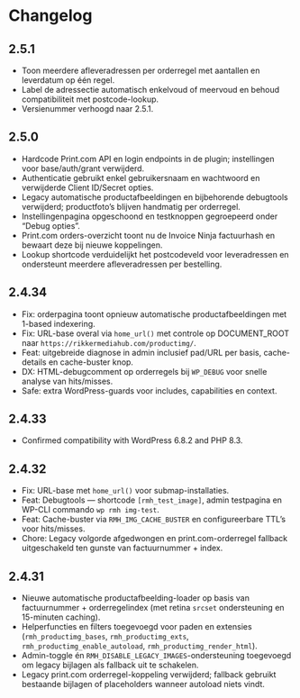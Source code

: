 # Changelog

## 2.5.1
- Toon meerdere afleveradressen per orderregel met aantallen en leverdatum op één regel.
- Label de adressectie automatisch enkelvoud of meervoud en behoud compatibiliteit met postcode-lookup.
- Versienummer verhoogd naar 2.5.1.

## 2.5.0
- Hardcode Print.com API en login endpoints in de plugin; instellingen voor base/auth/grant verwijderd.
- Authenticatie gebruikt enkel gebruikersnaam en wachtwoord en verwijderde Client ID/Secret opties.
- Legacy automatische productafbeeldingen en bijbehorende debugtools verwijderd; productfoto’s blijven handmatig per orderregel.
- Instellingenpagina opgeschoond en testknoppen gegroepeerd onder “Debug opties”.
- Print.com orders-overzicht toont nu de Invoice Ninja factuurhash en bewaart deze bij nieuwe koppelingen.
- Lookup shortcode verduidelijkt het postcodeveld voor leveradressen en ondersteunt meerdere afleveradressen per bestelling.

## 2.4.34
- Fix: orderpagina toont opnieuw automatische productafbeeldingen met 1-based indexering.
- Fix: URL-base overal via `home_url()` met controle op DOCUMENT_ROOT naar `https://rikkermediahub.com/productimg/`.
- Feat: uitgebreide diagnose in admin inclusief pad/URL per basis, cache-details en cache-buster knop.
- DX: HTML-debugcomment op orderregels bij `WP_DEBUG` voor snelle analyse van hits/misses.
- Safe: extra WordPress-guards voor includes, capabilities en context.

## 2.4.33
- Confirmed compatibility with WordPress 6.8.2 and PHP 8.3.

## 2.4.32
- Fix: URL-base met `home_url()` voor submap-installaties.
- Feat: Debugtools — shortcode `[rmh_test_image]`, admin testpagina en WP-CLI commando `wp rmh img-test`.
- Feat: Cache-buster via `RMH_IMG_CACHE_BUSTER` en configureerbare TTL’s voor hits/misses.
- Chore: Legacy volgorde afgedwongen en print.com-orderregel fallback uitgeschakeld ten gunste van factuurnummer + index.

## 2.4.31
- Nieuwe automatische productafbeelding-loader op basis van factuurnummer + orderregelindex (met retina `srcset` ondersteuning en 15-minuten caching).
- Helperfuncties en filters toegevoegd voor paden en extensies (`rmh_productimg_bases`, `rmh_productimg_exts`, `rmh_productimg_enable_autoload`, `rmh_productimg_render_html`).
- Admin-toggle én `RMH_DISABLE_LEGACY_IMAGES`-ondersteuning toegevoegd om legacy bijlagen als fallback uit te schakelen.
- Legacy print.com orderregel-koppeling verwijderd; fallback gebruikt bestaande bijlagen of placeholders wanneer autoload niets vindt.
